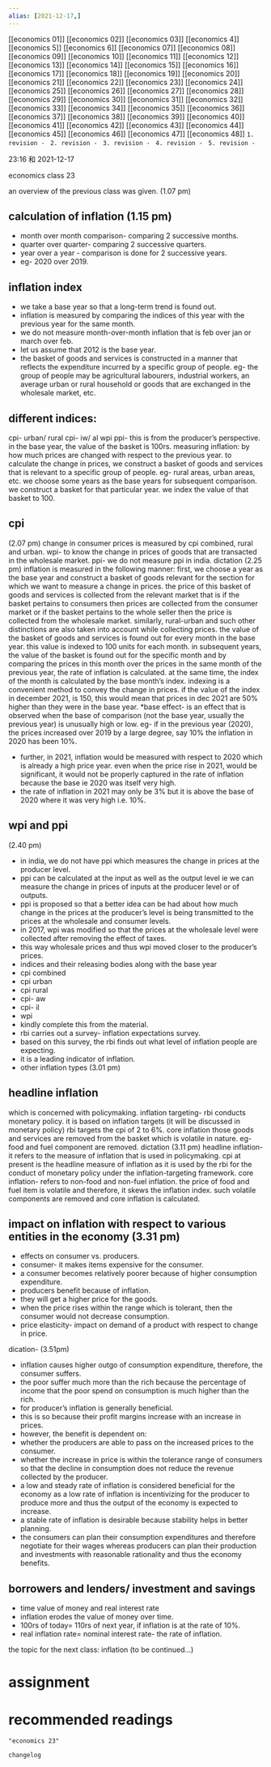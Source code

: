 ```yaml
---
alias: [2021-12-17,]
---
```

[[economics 01]] [[economics 02]] [[economics 03]] [[economics 4]] [[economics 5]] [[economics 6]] [[economics 07]] [[economics 08]] [[economics 09]] [[economics 10]]
[[economics 11]] [[economics 12]] [[economics 13]] [[economics 14]] [[economics 15]] [[economics 16]] [[economics 17]] [[economics 18]] [[economics 19]] [[economics 20]]
[[economics 21]] [[economics 22]] [[economics 23]] [[economics 24]] [[economics 25]] [[economics 26]] [[economics 27]] [[economics 28]] [[economics 29]] [[economics 30]]
[[economics 31]] [[economics 32]] [[economics 33]] [[economics 34]] [[economics 35]] [[economics 36]] [[economics 37]] [[economics 38]] [[economics 39]] [[economics 40]]
[[economics 41]] [[economics 42]] [[economics 43]] [[economics 44]] [[economics 45]] [[economics 46]] [[economics 47]] [[economics 48]]
`1. revision - ` 
`2. revision - `
`3. revision - `
`4. revision - `
`5. revision - `
		
23:16 和 2021-12-17

economics class 23

an overview of the previous class was given. (1.07 pm) 

## calculation of inflation (1.15 pm)
- month over month comparison- comparing 2 successive months.
- quarter over quarter- comparing 2 successive quarters.
- year over a year - comparison is done for 2 successive years.
- eg- 2020 over 2019.
## inflation index
- we take a base year so that a long-term trend is found out.
- inflation is measured by comparing the indices of this year with the previous year for the same month.
- we do not measure month-over-month inflation that is feb over jan or march over feb.
- let us assume that 2012 is the base year.
- the basket of goods and services is constructed in a manner that reflects the expenditure incurred by a specific group of people. eg- the group of people may be agricultural labourers, industrial workers, an average urban or rural household or goods that are exchanged in the wholesale market, etc.
## different indices:
cpi- urban/ rural
cpi- iw/ al
wpi
ppi- this is from the producer’s perspective.
in the base year, the value of the basket is 100rs.
measuring inflation:
by how much prices are changed with respect to the previous year.
to calculate the change in prices, we construct a basket of goods and services that is relevant to a specific group of people. eg- rural areas, urban areas, etc.
we choose some years as the base years for subsequent comparison.
we construct a basket for that particular year.
we index the value of that basket to 100.
## cpi
(2.07 pm)
change in consumer prices is measured by cpi combined, rural and urban.
wpi- to know the change in prices of goods that are transacted in the wholesale market.
ppi- we do not measure ppi in india.
dictation (2.25 pm)
inflation is measured in the following manner:
first, we choose a year as the base year and construct a basket of goods relevant for the section for which we want to measure a change in prices.
the price of this basket of goods and services is collected from the relevant market that is if the basket pertains to consumers then prices are collected from the consumer market or if the basket pertains to the whole seller then the price is collected from the wholesale market.
similarly, rural-urban and such other distinctions are also taken into account while collecting prices.
the value of the basket of goods and services is found out for every month in the base year.
this value is indexed to 100 units for each month.
in subsequent years, the value of the basket is found out for the specific month and by comparing the prices in this month over the prices in the same month of the previous year, the rate of inflation is calculated.
at the same time, the index of the month is calculated by the base month’s index.
indexing is a convenient method to convey the change in prices.
if the value of the index in december 2021, is 150, this would mean that prices in dec 2021 are 50% higher than they were in the base year.
*base effect- is an effect that is observed when the base of comparison (not the base year, usually the previous year) is unusually high or low. eg- if in the previous year (2020), the prices increased over 2019 by a large degree, say 10% the inflation in 2020 has been 10%.
- further, in 2021, inflation would be measured with respect to 2020 which is already a high price year.
   even when the price rise in 2021, would be significant, it would not be properly captured in the rate of inflation because the base ie 2020 was itself very high.
- the rate of inflation in 2021 may only be 3% but it is above the base of 2020 where it was very high i.e. 10%.

## wpi and ppi
(2.40 pm)
-  in india, we do not have ppi which measures the change in prices at the producer level.
-  ppi can be calculated at the input as well as the output level ie we can measure the change in prices of inputs at the producer level or of outputs.
-  ppi is proposed so that a better idea can be had about how much change in the prices at the producer’s level is being transmitted to the prices at the wholesale and consumer levels.
-  in 2017, wpi was modified so that the prices at the wholesale level were collected after removing the effect of taxes.
-  this way wholesale prices and thus wpi moved closer to the producer’s prices.
-  indices and their releasing bodies along with the base year
-  cpi combined
-  cpi urban
-  cpi rural
-  cpi- aw
-  cpi- il
-  wpi
-  kindly complete this from the material.
-  rbi carries out a survey- inflation expectations survey.
-  based on this survey, the rbi finds out what level of inflation people are expecting.
-  it is a leading indicator of inflation.
-  other inflation types (3.01 pm)
## headline inflation
 which is concerned with policymaking.
 inflation targeting- rbi conducts monetary policy. it is based on inflation targets (it will be discussed in monetary policy)
 rbi targets the cpi of 2 to 6%.
 core inflation
 those goods and services are removed from the basket which is volatile in nature.
 eg- food and fuel component are removed.
 dictation (3.11 pm)
 headline inflation- it refers to the measure of inflation that is used in policymaking.
 cpi at present is the headline measure of inflation as it is used by the rbi for the conduct of monetary policy under the inflation-targeting framework.
 core inflation- refers to non-food and non-fuel inflation.
 the price of food and fuel item is volatile and therefore, it skews the inflation index.
 such volatile components are removed and core inflation is calculated.

## impact on inflation with respect to various entities in the economy (3.31 pm)
- effects on consumer vs. producers.
- consumer- it makes items expensive for the consumer.
- a consumer becomes relatively poorer because of higher consumption expenditure.
- producers benefit because of inflation.
- they will get a higher price for the goods.
- when the price rises within the range which is tolerant, then the consumer would not decrease consumption.
- price elasticity- impact on demand of a product with respect to change in price.

dication- (3.51pm)

- inflation causes higher outgo of consumption expenditure, therefore, the consumer suffers.
- the poor suffer much more than the rich because the percentage of income that the poor spend on consumption is much higher than the rich.
- for producer’s inflation is generally beneficial.
- this is so because their profit margins increase with an increase in prices.
- however, the benefit is dependent on:
- whether the producers are able to pass on the increased prices to the consumer.
- whether the increase in price is within the tolerance range of consumers so that the decline in consumption does not reduce the revenue collected by the producer.
- a low and steady rate of inflation is considered beneficial for the economy as a low rate of inflation is incentivizing for the producer to produce more and thus the output of the economy is expected to increase.
- a stable rate of inflation is desirable because stability helps in better planning.
- the consumers can plan their consumption expenditures and therefore negotiate for their wages whereas producers can plan their production and investments with reasonable rationality and thus the economy benefits.

## borrowers and lenders/ investment and savings
- time value of money and real interest rate
- inflation erodes the value of money over time.
- 100rs of today= 110rs of next year, if inflation is at the rate of 10%.
- real inflation rate= nominal interest rate- the rate of inflation.

the topic for the next class: inflation (to be continued…)

# assignment

# recommended readings
```query
"economics 23"
```

```plain
changelog

```